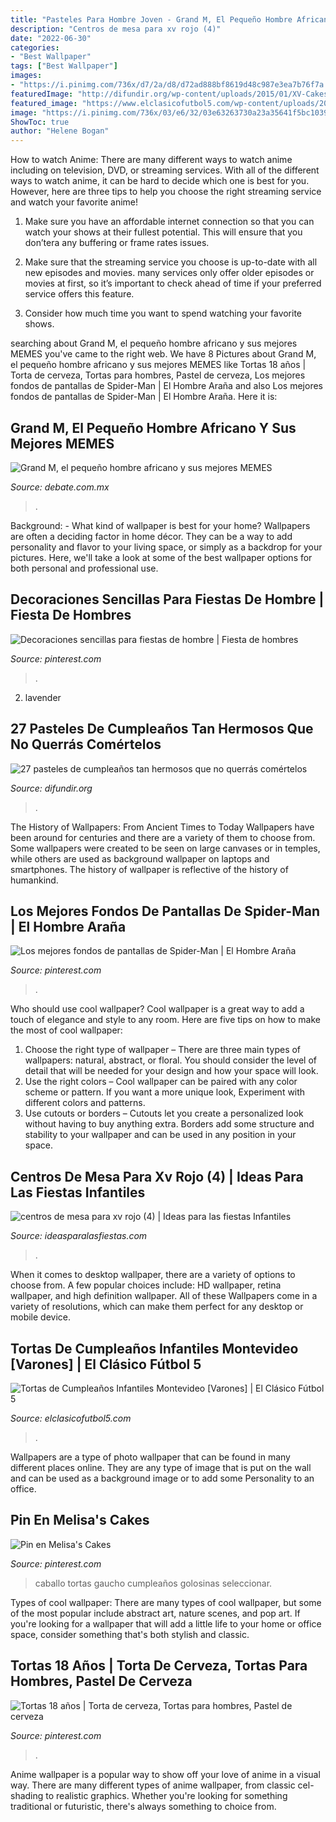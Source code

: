 ```yaml
---
title: "Pasteles Para Hombre Joven - Grand M, El Pequeño Hombre Africano Y Sus Mejores Memes"
description: "Centros de mesa para xv rojo (4)"
date: "2022-06-30"
categories:
- "Best Wallpaper"
tags: ["Best Wallpaper"]
images:
- "https://i.pinimg.com/736x/d7/2a/d8/d72ad888bf8619d48c987e3ea7b76f7a.jpg"
featuredImage: "http://difundir.org/wp-content/uploads/2015/01/XV-Cakes3.jpg"
featured_image: "https://www.elclasicofutbol5.com/wp-content/uploads/2015/04/tortas-futbol-15.jpg"
image: "https://i.pinimg.com/736x/03/e6/32/03e63263730a23a35641f5bc10397258.jpg"
ShowToc: true
author: "Helene Bogan"
---
```



How to watch Anime: There are many different ways to watch anime including on television, DVD, or streaming services.
With all of the different ways to watch anime, it can be hard to decide which one is best for you. However, here are three tips to help you choose the right streaming service and watch your favorite anime!
1. Make sure you have an affordable internet connection so that you can watch your shows at their fullest potential. This will ensure that you don’tera any buffering or frame rates issues.

2. Make sure that the streaming service you choose is up-to-date with all new episodes and movies. many services only offer older episodes or movies at first, so it’s important to check ahead of time if your preferred service offers this feature.

3. Consider how much time you want to spend watching your favorite shows.

	

		
searching about Grand M, el pequeño hombre africano y sus mejores MEMES you've came to the right web. We have 8 Pictures about Grand M, el pequeño hombre africano y sus mejores MEMES like Tortas 18 años | Torta de cerveza, Tortas para hombres, Pastel de cerveza, Los mejores fondos de pantallas de Spider-Man | El Hombre Araña and also Los mejores fondos de pantallas de Spider-Man | El Hombre Araña. Here it is:
		
    
## Grand M, El Pequeño Hombre Africano Y Sus Mejores MEMES

<img loading=lazy src="https://www.debate.com.mx/__export/1592077114883/sites/debate/img/2020/06/13/grand_mx_el_pequexo_hombre_africano_se_ha_vuelto_el_rey_de_los_memes_1_crop1592072462400.jpg_242310155.jpg" onerror="this.onerror=null;this.src='https://tse1.mm.bing.net/th?id=OIP.N1kamz4LNvh1Yr0pARURnwHaEk&amp;pid=15.1';" alt="Grand M, el pequeño hombre africano y sus mejores MEMES">

_Source: debate.com.mx_

>. 

	

Background: - What kind of wallpaper is best for your home?
Wallpapers are often a deciding factor in home décor. They can be a way to add personality and flavor to your living space, or simply as a backdrop for your pictures. Here, we'll take a look at some of the best wallpaper options for both personal and professional use.

    
## Decoraciones Sencillas Para Fiestas De Hombre | Fiesta De Hombres

<img loading=lazy src="https://i.pinimg.com/736x/d7/2a/d8/d72ad888bf8619d48c987e3ea7b76f7a.jpg" onerror="this.onerror=null;this.src='https://tse4.mm.bing.net/th?id=OIP.5dbhj78MnTXd4lJFSm2tvQHaJ3&amp;pid=15.1';" alt="Decoraciones sencillas para fiestas de hombre | Fiesta de hombres">

_Source: pinterest.com_

>. 

	

2. lavender 

    
## 27 Pasteles De Cumpleaños Tan Hermosos Que No Querrás Comértelos

<img loading=lazy src="http://difundir.org/wp-content/uploads/2015/01/XV-Cakes3.jpg" onerror="this.onerror=null;this.src='https://tse1.mm.bing.net/th?id=OIP.3vSrI-DgDJF_DrCuFnt7jwHaKz&amp;pid=15.1';" alt="27 pasteles de cumpleaños tan hermosos que no querrás comértelos">

_Source: difundir.org_

>. 

	

The History of Wallpapers: From Ancient Times to Today
Wallpapers have been around for centuries and there are a variety of them to choose from. Some wallpapers were created to be seen on large canvases or in temples, while others are used as background wallpaper on laptops and smartphones. The history of wallpaper is reflective of the history of humankind.

    
## Los Mejores Fondos De Pantallas De Spider-Man | El Hombre Araña

<img loading=lazy src="https://i.pinimg.com/736x/41/ad/ed/41aded342c96e2f3ebe282bc3b7bd40b.jpg" onerror="this.onerror=null;this.src='https://tse2.mm.bing.net/th?id=OIP.giIxURrnt35O4lyFq-8FDQAAAA&amp;pid=15.1';" alt="Los mejores fondos de pantallas de Spider-Man | El Hombre Araña">

_Source: pinterest.com_

>. 

	

Who should use cool wallpaper?
Cool wallpaper is a great way to add a touch of elegance and style to any room. Here are five tips on how to make the most of cool wallpaper: 
1) Choose the right type of wallpaper – There are three main types of wallpapers: natural, abstract, or floral. You should consider the level of detail that will be needed for your design and how your space will look. 
2) Use the right colors – Cool wallpaper can be paired with any color scheme or pattern. If you want a more unique look, Experiment with different colors and patterns. 
3) Use cutouts or borders – Cutouts let you create a personalized look without having to buy anything extra. Borders add some structure and stability to your wallpaper and can be used in any position in your space.

    
## Centros De Mesa Para Xv Rojo (4) | Ideas Para Las Fiestas Infantiles

<img loading=lazy src="https://ideasparalasfiestas.com/wp-content/uploads/2019/08/centros-de-mesa-para-xv-rojo-4.jpg" onerror="this.onerror=null;this.src='https://tse1.mm.bing.net/th?id=OIP.lfpWACvQm85N3LGxA2tgtQHaLH&amp;pid=15.1';" alt="centros de mesa para xv rojo (4) | Ideas para las fiestas Infantiles">

_Source: ideasparalasfiestas.com_

>. 

	

When it comes to desktop wallpaper, there are a variety of options to choose from. A few popular choices include: HD wallpaper, retina wallpaper, and high definition wallpaper. All of these Wallpapers come in a variety of resolutions, which can make them perfect for any desktop or mobile device. 

    
## Tortas De Cumpleaños Infantiles Montevideo [Varones] | El Clásico Fútbol 5

<img loading=lazy src="https://www.elclasicofutbol5.com/wp-content/uploads/2015/04/tortas-futbol-15.jpg" onerror="this.onerror=null;this.src='https://tse4.mm.bing.net/th?id=OIP.WDxeOuKJLtA-b2_BZfrRigHaHa&amp;pid=15.1';" alt="Tortas de Cumpleaños Infantiles Montevideo [Varones] | El Clásico Fútbol 5">

_Source: elclasicofutbol5.com_

>. 

	



Wallpapers are a type of photo wallpaper that can be found in many different places online. They are any type of image that is put on the wall and can be used as a background image or to add some Personality to an office.

    
## Pin En Melisa&#039;s Cakes

<img loading=lazy src="https://i.pinimg.com/736x/63/1f/a0/631fa0cf311475c4e920c4625d54076d.jpg" onerror="this.onerror=null;this.src='https://tse4.mm.bing.net/th?id=OIP.2rJm_iOd6gMBmAIwcIgSngHaJ3&amp;pid=15.1';" alt="Pin en Melisa&#039;s Cakes">

_Source: pinterest.com_

>caballo tortas gaucho cumpleaños golosinas seleccionar. 

	

Types of cool wallpaper:
There are many types of cool wallpaper, but some of the most popular include abstract art, nature scenes, and pop art. If you're looking for a wallpaper that will add a little life to your home or office space, consider something that's both stylish and classic.

    
## Tortas 18 Años | Torta De Cerveza, Tortas Para Hombres, Pastel De Cerveza

<img loading=lazy src="https://i.pinimg.com/736x/03/e6/32/03e63263730a23a35641f5bc10397258.jpg" onerror="this.onerror=null;this.src='https://tse4.mm.bing.net/th?id=OIP.qJznfL0V4BatbqLVRCr0gAHaJ3&amp;pid=15.1';" alt="Tortas 18 años | Torta de cerveza, Tortas para hombres, Pastel de cerveza">

_Source: pinterest.com_

>. 

	

Anime wallpaper is a popular way to show off your love of anime in a visual way. There are many different types of anime wallpaper, from classic cel-shading to realistic graphics. Whether you're looking for something traditional or futuristic, there's always something to choice from.

